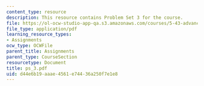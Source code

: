 ```yaml
---
content_type: resource
description: This resource contains Problem Set 3 for the course.
file: https://ol-ocw-studio-app-qa.s3.amazonaws.com/courses/5-43-advanced-organic-chemistry-spring-2007/d44e6b19aaae4561e74436a250f7e1e8_ps_3.pdf
file_type: application/pdf
learning_resource_types:
- Assignments
ocw_type: OCWFile
parent_title: Assignments
parent_type: CourseSection
resourcetype: Document
title: ps_3.pdf
uid: d44e6b19-aaae-4561-e744-36a250f7e1e8
---
```

